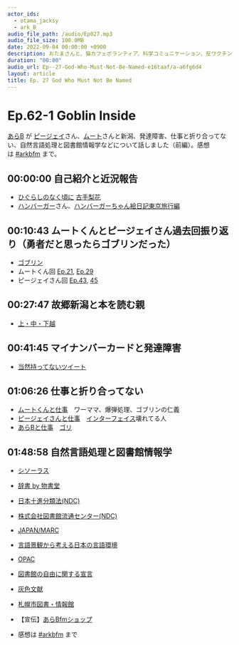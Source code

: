 ```yaml
---
actor_ids:
  - otama_jacksy
  - ark_B
audio_file_path: /audio/Ep027.mp3
audio_file_size: 100.0MB
date: 2022-09-04 00:00:00 +0900
description: おたまさんと、猫カフェボランティア、科学コミュニケーション、反ワクチン監視、ドラえもん、絶滅動物は蘇らせるべきか、ミッドサマー、保護猫のススメなどについて話しました。
duration: "00:00"
audio_url: Ep--27-God-Who-Must-Not-Be-Named-e16taaf/a-a6fg6d4
layout: article
title: Ep. 27 God Who Must Not Be Named
---
```


# Ep.62-1 Goblin Inside

[あらB](https://twitter.com/ark_B) が [ピージェイ](https://twitter.com/xiPJ)さん、[ムート](https://twitter.com/mutoreimu)さんと新潟、発達障害、仕事と折り合ってない、自然言語処理と図書館情報学などについて話しました（前編）。感想は [#arkbfm](https://twitter.com/search?q=%23arkbfm&src=typed_query&f=live) まで。

## 00:00:00 自己紹介と近況報告

* [ひぐらしのなく頃に](http://d.hatena.ne.jp/keyword/%A4%D2%A4%B0%A4%E9%A4%B7%A4%CE%A4%CA%A4%AF%BA%A2%A4%CB) [古手梨花](https://dic.pixiv.net/a/%E5%8F%A4%E6%89%8B%E6%A2%A8%E8%8A%B1)
* [ハンバーガー](https://twitter.com/HundredBurger)さん、[ハンバーガーちゃん絵日記東京旅行編](https://www.pixiv.net/artworks/80202723)
    

## 00:10:43 ムートくんとピージェイさん過去回振り返り（勇者だと思ったらゴブリンだった）

* [ゴブリン](https://ja.wikipedia.org/wiki/%E3%82%B4%E3%83%96%E3%83%AA%E3%83%B3)
* ムートくん回 [Ep.21](https://anchor.fm/arkbfm/episodes/Ep--21-Pedophelia-living-next-door-e13sg8t), [Ep.29](https://anchor.fm/arkbfm/episodes/Ep--29-My-new-gear-e17hl3d)
* ピージェイさん回 [Ep.43](https://anchor.fm/arkbfm/episodes/Ep--43-Piijey-loves-themself-e1bu41c), [45](https://anchor.fm/arkbfm/episodes/Ep--45-Wild-mushrooms-e1c0j6k)
    

## 00:27:47 故郷新潟と本を読む親

* [上・中・下越](https://aganokj.jimdofree.com/2014/05/16/%E4%B8%8A-%E4%B8%AD-%E4%B8%8B%E8%B6%8A/)
    

## 00:41:45 マイナンバーカードと発達障害

* [当然持ってないツイート](https://twitter.com/mutoreimu/status/1521010891336130561)
    

## 01:06:26 仕事と折り合ってない

* [ムートくんと仕事](https://twitter.com/mutoreimu/status/1480816982962630661)　ワーママ、爆弾処理、ゴブリンの仁義
* [ピージェイさんと仕事](https://twitter.com/xiPJ/status/1524704175480733696)　[インターフェイス](http://d.hatena.ne.jp/keyword/%A5%A4%A5%F3%A5%BF%A1%BC%A5%D5%A5%A7%A5%A4%A5%B9)壊れてる人
* [あらBと仕事](https://twitter.com/ark_B/status/1506937500362702850)　[ゴリ](https://dic.pixiv.net/a/%E8%B5%A4%E6%9C%A8%E5%89%9B%E6%86%B2)
    

## 01:48:58 自然言語処理と図書館情報学

* [シソーラス](https://ja.wikipedia.org/wiki/%E3%82%B7%E3%82%BD%E3%83%BC%E3%83%A9%E3%82%B9)
* [辞書 by 物書堂](https://www.monokakido.jp/ja/dictionaries/app/index.html)
* [日本十進分類法(NDC)](https://ja.wikipedia.org/wiki/%E6%97%A5%E6%9C%AC%E5%8D%81%E9%80%B2%E5%88%86%E9%A1%9E%E6%B3%95)
* [株式会社図書館流通センター(NDC)](https://www.trc.co.jp/)
* [JAPAN/MARC](https://www.ndl.go.jp/jp/data/catstandards/jm/index.html)
* [言語景観から考える日本の言語環境](https://www.amazon.co.jp/dp/4861107938)
* [OPAC](https://ja.wikipedia.org/wiki/OPAC)
* [図書館の自由に関する宣言](http://www.jla.or.jp/library/gudeline/tabid/232/Default.aspx)
* [灰色文献](https://kotobank.jp/word/%E7%81%B0%E8%89%B2%E6%96%87%E7%8C%AE-1703555)
* [札幌市図書・情報館](https://www.sapporo-community-plaza.jp/library.html)
* 【宣伝】[あらBfmショップ](https://arkbfm.base.shop/)
    
* [](https://arkbfm.base.shop/)感想は [#arkbfm](https://twitter.com/search?q=%23arkbfm&src=typed_query&f=live) まで
